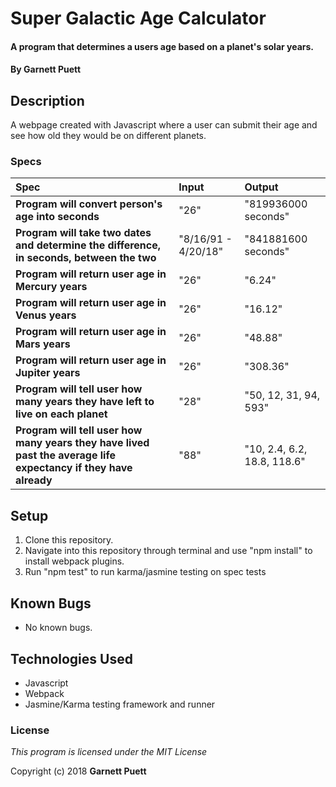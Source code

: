 # Super Galactic Age Calculator

#### A program that determines a users age based on a planet's solar years.

#### By **Garnett Puett**

## Description

A webpage created with Javascript where a user can submit their age and see how old they would be on different planets.

### Specs
| Spec | Input | Output |
| :-------------     | :------------- | :------------- |
|**Program will convert person's age into seconds**| "26" | "819936000 seconds" |
|**Program will take two dates and determine the difference, in seconds, between the two**| "8/16/91 - 4/20/18" | "841881600 seconds" |
|**Program will return user age in Mercury years**| "26" | "6.24" |
|**Program will return user age in Venus years**| "26" | "16.12" |
|**Program will return user age in Mars years**| "26" | "48.88" |
|**Program will return user age in Jupiter years**| "26" | "308.36" |
|**Program will tell user how many years they have left to live on each planet**| "28" | "50, 12, 31, 94, 593" |
|**Program will tell user how many years they have lived past the average life expectancy if they have already**| "88" | "10, 2.4, 6.2, 18.8, 118.6" |

## Setup
1. Clone this repository.
2. Navigate into this repository through terminal and use "npm install" to install webpack plugins.
3. Run "npm test" to run karma/jasmine testing on spec tests

## Known Bugs
* No known bugs.

## Technologies Used
* Javascript
* Webpack
* Jasmine/Karma testing framework and runner

### License
*This program is licensed under the MIT License*

Copyright (c) 2018 **Garnett Puett**
